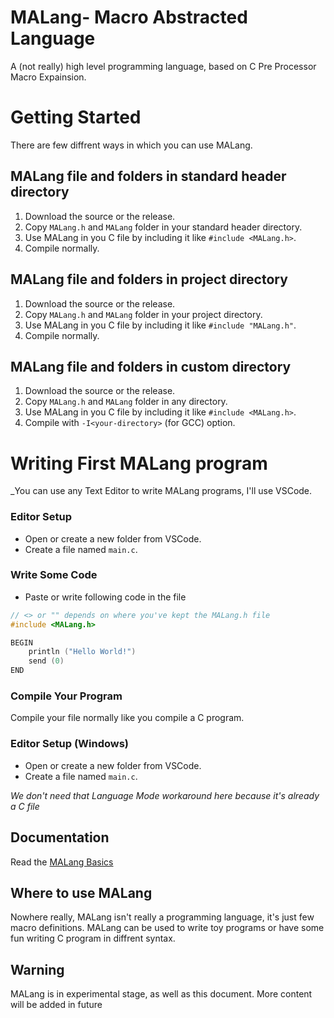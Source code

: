 # MALang- Macro Abstracted Language
A (not really) high level programming language, based on C Pre Processor Macro
Expainsion.

# Getting Started
There are few diffrent ways in which you can use MALang.

## MALang file and folders in standard header directory

1. Download the source or the release.
2. Copy `MALang.h` and `MALang` folder in your standard header directory.
3. Use MALang in you C file by including it like `#include <MALang.h>`.
4. Compile normally.

## MALang file and folders in project directory

1. Download the source or the release.
2. Copy `MALang.h` and `MALang` folder in your project directory.
3. Use MALang in you C file by including it like `#include "MALang.h"`.
4. Compile normally.

## MALang file and folders in custom directory

1. Download the source or the release.
2. Copy `MALang.h` and `MALang` folder in any directory.
3. Use MALang in you C file by including it like `#include <MALang.h>`.
4. Compile with `-I<your-directory>` (for GCC) option.

# Writing First MALang program
_You can use any Text Editor to write MALang programs, I'll use VSCode. 

### Editor Setup
- Open or create a new folder from VSCode.
- Create a file named `main.c`.

### Write Some Code
- Paste or write following code in the file
```C
// <> or "" depends on where you've kept the MALang.h file
#include <MALang.h>

BEGIN
    println ("Hello World!")
    send (0)
END
```
### Compile Your Program

Compile your file normally like you compile a C program.

### Editor Setup (Windows)
- Open or create a new folder from VSCode.
- Create a file named `main.c`.

_We don't need that Language Mode workaround here because it's already a
C file_

## Documentation
Read the [MALang Basics](docs/basics.md)

## Where to use MALang
Nowhere really, MALang isn't really a programming language, it's just few
macro definitions. MALang can be used to write toy programs or have some fun writing C program in diffrent syntax.

## Warning
MALang is in experimental stage, as well as this document. More content
will be added in future